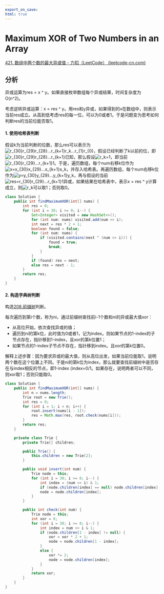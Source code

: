 ```yaml
---
export_on_save:
html: true
---
```

# Maximum XOR of Two Numbers in an Array

[421. 数组中两个数的最大异或值 - 力扣（LeetCode） (leetcode-cn.com)](https://leetcode-cn.com/problems/maximum-xor-of-two-numbers-in-an-array/)

## 分析

异或运算为res = x ^ y。如果直接枚举数组每个异或结果，时间复杂度为O(n^2)。

考虑逆转异或运算：x = res ^ y。用res和y异或，如果得到的x在数组中，则表示当前res成立。从高到低考虑res的每一位，可以为0或者1。于是问题变为思考如何判断res的当前位能否取1。

#### 1. 使用哈希表判断



假设k为当前判断的位数，那么res可以表示为<img src="https://latex.codecogs.com/svg.image?r_{30}r_{29}r_{28}...r_{k&plus;1}r_k...r_{1}r_{0}" title="r_{30}r_{29}r_{28}...r_{k+1}r_k...r_{1}r_{0}" />，假设已经判断了k以前的位，即<img src="https://latex.codecogs.com/svg.image?r_{30}r_{29}r_{28}...r_{k&plus;1}" title="r_{30}r_{29}r_{28}...r_{k+1}" />已知，那么假设<img src="https://latex.codecogs.com/svg.image?r_k=1" title="r_k=1" />，即当前<img src="https://latex.codecogs.com/svg.image?r_{30}r_{29}...r_{k&plus;1}1" title="r_{30}r_{29}...r_{k+1}1" />。于是，遍历数组，每个num右移k位作为<img src="https://latex.codecogs.com/svg.image?x=x_{30}x_{29}...x_{k&plus;1}x_k" title="x=x_{30}x_{29}...x_{k+1}x_k" />，并存入哈希表。再遍历数组，每个num右移k位作为<img src="https://latex.codecogs.com/svg.image?y=y_{30}y_{29}...y_{k&plus;1}y_k" title="y=y_{30}y_{29}...y_{k+1}y_k" />，再与假设的当前<img src="https://latex.codecogs.com/svg.image?res=r_{30}r_{29}...r_{k&plus;1}1" title="res=r_{30}r_{29}...r_{k+1}1" />异或，如果结果在哈希表中，表示x = res ^ y计算成立，则<img src="https://latex.codecogs.com/svg.image?r_k" title="r_k" />可以取1；否则取0。

```java
class Solution {
    public int findMaximumXOR(int[] nums) {
        int res = 0;
        for (int i = 30; i >= 0; i--) {
            Set<Integer> visited = new HashSet<>();
            for (int num: nums) visited.add(num >> i);
            int next = res * 2 + 1;
            boolean found = false;
            for (int num: nums) {
                if (visited.contains(next ^ (num >> i))) {
                    found = true;
                    break;
                }
            }
            if (found) res = next;
            else res = next - 1;
        }
        return res;
    }
}
```

#### 2. 构造字典树判断

构造[208.前缀树](../../leetcode/208_Implement_Trie.md)判断。

每次遍历到第i个数，称为ni，通过前缀树查找前i-1个数和ni的异或最大值xor：

*   从高位开始，依次查找异或的值；
*   遍历到ni的第k位，此时值为0或者1，记为index。则如果节点的1-index的子节点存在，指针移到1-index，且xor的第k位置1；
*   如果节点的1-index子节点不存在，指针移到index。且xor的第k位置0。

解释上述步骤：因为要求异或的最大值，则从高位出发，如果当前位能取1，说明两个数在这个位置上不同。于是ni的第k位为index，那么就要查找前缀树中是否存在与index相反的节点，即1-index (index=0/1。如果存在，说明两者可以不同，则xor取1；否则只能取0。

```java
class Solution {
    public int findMaximumXOR(int[] nums) {
        int n = nums.length;
        Trie root = new Trie();
        int res = 0;
        for (int i = 1; i < n; i++) {
            root.insert(nums[i - 1]);
            res = Math.max(res, root.check(nums[i]));
        }
        return res;
    }

    private class Trie {
        private Trie[] children;

        public Trie() {
            this.children = new Trie[2];
        }

        public void insert(int num) {
            Trie node = this;
            for (int i = 30; i >= 0; i--) {
                int index = (num >> i) & 1;
                if (node.children[index] == null) node.children[index] = new Trie();
                node = node.children[index];
            }
        }

        public int check(int num) {
            Trie node = this;
            int xor = 0;
            for (int i = 30; i >= 0; i--) {
                int index = num >> i & 1;
                if (node.children[1 - index] != null) {
                    xor = xor * 2 + 1;
                    node = node.children[1 - index];
                }
                else {
                    xor *= 2;
                    node = node.children[index];
                }
            }
            return xor;
        }
    }
}
```

